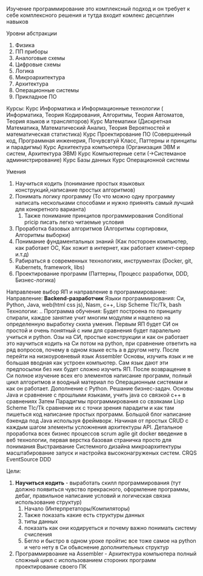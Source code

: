Изучение программирование это комплексный подход и он требует к себе комплексного решения и тутда входит комлекс десцеплин навыков

Уровни абстракции 
1. Физика
2. ПП приборы
3. Аналоговые схемы
4. Цифровые схемы
5. Логика
6. Микроархитектура
7. Архитектура
8. Операционные системы 
9. Прикладное ПО


Курсы:
Курс Информатика и Информационные технологии ( Информатика, Теория Кодирования, Алгоритмы, Теория Автоматов, Теория языков и трансляторов) 
Курс Математики (Дискретная Математика, Математический Анализ, Теория Вероятностей и математическая статистика)
Курс Проектирование ПО (Совершенный код, Программная инженерия, Почувсвтуй Класс, Паттерны и принципы и парадигмы)
Курс Архитектура компьютера (Организация ЭВМ и систем, Архитектура ЭВМ)
Курс Компьютерные сети (->Системаное администрирование)
Курс Базы данных
Курс Операционной системы

Умения 
1. Научиться кодить (понимание простых языковых конструкций,написание простых алгоритмов) 
2. Понимать логику программу (То что можно одну программу написать нескольками способами и нужно приянять самый лучший для конкретного варианта)
	1. Также понимание принципов программирования Conditional pricip писать легко читаемые условия
3. Проработка базовых алгоритмов (Алгоритмы сортировки, Алгоритмы выборки)
4. Понимание фундаментальных знаний (Как постороен компьютер, как работает ОС, Как хожит в интернет, как работает клиент-сервер и.т.д)
5. Рабираться в современных технологиях, инструментах (Docker, git, Kubernets, framework, libs)
6. Проектирование программ (Паттерны, Процесс разработки, DDD, Бизнес-логика)

Направление выбор ЯП и направление в программирование: 
Направление: **Backend-разработчик**
Языки программирования: Си, Python, Java, web(html css js), Nasm, c++, Lisp Scheme Tlc/Tk, bash
Технологии: ..
Программа обучения: Будет построена по принципу спирали, каждое занятие учит многим модулям и нацелено на определенную выработку скила умения.
 Первым ЯП будет СИ он простой и очень понятный с ним для сравнения будет паралельно учиться и python. Озы на СИ, простые конструкции и как он работает это научиться кодить на Си потом на python, при сравнение ответить на ряд вопросов, почему в одном языке есть а в другом нету.
 После перейти на низкоуровневый язык Assembler Основы, изучить язык и не большая вводная как устроен компьютер. Сам язык дают эти предпосылки без них будет сложно изучить ЯП.
 После возвращение в Си полное изучение всех его элементов написание программ, полный цикл алгоритмов и воодный материал по Операционным системам и как он работает.
 Дополнение c Python. Решание бизнес-задач.
 Основы Java и сравнение с прошлыми языками, учить java со связкой c++ в сравнениях
 Затем Парадигмы программирования со свзяками Lisp Scheme Tlc/Tk сравнение их с точки зрения парадигм и как там пишеться код написание простых программ.
 Большой  блоr написание бэкенда под Java используя фреймворк. Начиная от простых CRUD с каждым шагом элементы усложнения архитектуры API.
 Детальное проработка всех бизнес процессов scrum agile git docker
 введение в веб технологии, первая верстка базовая страничка просто для понимания
 Выстраивание Системного дизайна микроархитектуры масштабирование запуск и настройка высоконагруженых систем. CRQS EventSource DDD
 
 Цели:
 1. **Научиться кодить** - выработать скилл программирования (тут должно появиться чувство прекрасного, оформление программы, дебаг, правильное написание условий и логическая связка использование структур)
	 1. Начало (Интерпретаторы/Компиляторы)
	 2. Также показать какие есть структуры данных
	 3. типы данных
	 4. показать как они кодируеться и почему важно понимать систему счисления
	 5. Бегло и быстро в одном уроке пройтис все тоже самое на python и чего нету в Си обьяснение дополнительных структур
 2.  Программирвоание на Assembler - Архитектура компьютера  полный сложный цикл с использованием стороних программ проектирование своего ПК
 
